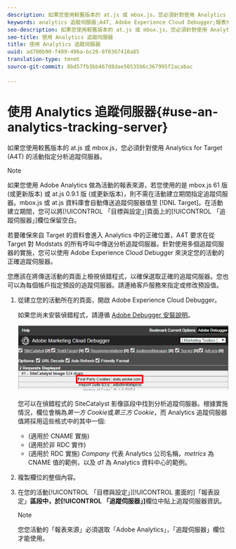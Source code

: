 ```yaml
---
description: 如果您使用較舊版本的 at.js 或 mbox.js，您必須針對使用 Analytics for Target (A4T) 的活動指定分析追蹤伺服器。
keywords: analytics 追蹤伺服器;A4T, Adobe Experience Cloud Debugger;報表來源
seo-description: 如果您使用較舊版本的 at.js 或 mbox.js，您必須針對使用 Analytics for Target (A4T) 的活動指定分析追蹤伺服器。
seo-title: 使用 Analytics 追蹤伺服器
title: 使用 Analytics 追蹤伺服器
uuid: ad700b90-f409-496a-bc26-0f0367410a85
translation-type: tm+mt
source-git-commit: 8bd57fb3bb467d8dae50535b6c367995f2acabac

---
```



# 使用 Analytics 追蹤伺服器{#use-an-analytics-tracking-server}

如果您使用較舊版本的 at.js 或 mbox.js，您必須針對使用 Analytics for Target (A4T) 的活動指定分析追蹤伺服器。

>[!NOTE]
>
>如果您使用 Adobe Analytics 做為活動的報表來源，若您使用的是 mbox.js 61 版 (或更新版本) 或 at.js 0.9.1 版 (或更新版本)，則不需在活動建立期間指定追蹤伺服器。mbox.js 或 at.js 資料庫會自動傳送追蹤伺服器值至 [!DNL Target]。在活動建立期間，您可以將[!UICONTROL 「目標與設定」]頁面上的[!UICONTROL 「追蹤伺服器」]欄位保留空白。

若要確保來自 Target 的資料會進入 Analytics 中的正確位置，A4T 要求在從 Target 對 Modstats 的所有呼叫中傳送分析追蹤伺服器。針對使用多個追蹤伺服器的實施，您可以使用 Adobe Experience Cloud Debugger 來決定您的活動的正確追蹤伺服器。

您應該在將傳送活動的頁面上檢視偵錯程式，以確保選取正確的追蹤伺服器。您也可以為每個帳戶指定預設的追蹤伺服器。請連絡客戶服務來指定或修改預設值。

1. 從建立您的活動所在的頁面，開啟 Adobe Experience Cloud Debugger。

   如果您尚未安裝偵錯程式，請遵循 [Adobe Debugger 安裝說明](https://marketing.adobe.com/resources/help/en_US/sc/implement/debugger_install.html)。

   ![](assets/Screen_DebuggerTrackServ.png)

   您可以在偵錯程式的 SiteCatalyst 影像區段中找到分析追蹤伺服器。根據實施情況，欄位會稱為&#x200B;*第一方 Cookie*&#x200B;或&#x200B;*第三方 Cookie*，而 Analytics 追蹤伺服器值將採用這些格式中的其中一個:

   * (適用於 CNAME 實施)
   * (適用於非 RDC 實作)
   * (適用於 RDC 實施)
   *Company* 代表 Analytics 公司名稱，*metrics* 為 CNAME 值的範例，以及 *d1* 為 Analytics 資料中心的範例。
1. 複製欄位的整個內容。
1. 在您的活動[!UICONTROL 「目標與設定」][!UICONTROL 畫面的]「報表設定」**區段中，於[!UICONTROL 「追蹤伺服器」]**&#x200B;欄位中貼上追蹤伺服器資訊。

   >[!NOTE]
   >
   >您您活動的「報表來源」必須選取「Adobe Analytics」，「追蹤伺服器」欄位才能使用。

